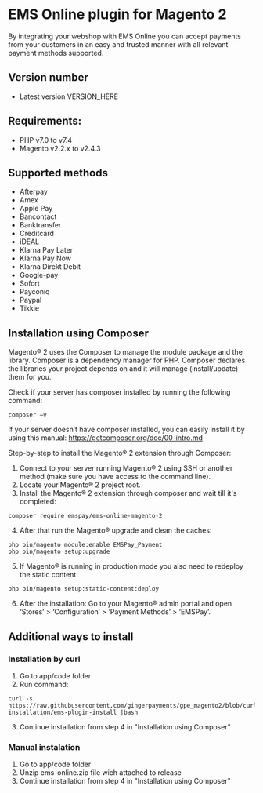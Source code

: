 # EMS Online plugin for Magento 2
By integrating your webshop with EMS Online you can accept payments from your customers in an easy and trusted manner with all relevant payment methods supported.
      
## Version number                 
 
* Latest version VERSION_HERE
 
## Requirements:       
- PHP v7.0 to v7.4
- Magento v2.2.x to v2.4.3
                              
## Supported methods ##
* Afterpay
* Amex
* Apple Pay
* Bancontact
* Banktransfer
* Creditcard
* iDEAL
* Klarna Pay Later
* Klarna Pay Now
* Klarna Direkt Debit
* Google-pay
* Sofort
* Payconiq
* Paypal
* Tikkie

## Installation using Composer ##
Magento® 2 uses the Composer to manage the module package and the library. Composer is a dependency manager for PHP. Composer declares the libraries your project depends on and it will manage (install/update) them for you.

Check if your server has composer installed by running the following command:
```
composer –v
``` 
If your server doesn’t have composer installed, you can easily install it by using this manual: https://getcomposer.org/doc/00-intro.md

Step-by-step to install the Magento® 2 extension through Composer:

1.	Connect to your server running Magento® 2 using SSH or another method (make sure you have access to the command line).
2.	Locate your Magento® 2 project root.
3.	Install the Magento® 2 extension through composer and wait till it's completed:
```
composer require emspay/ems-online-magento-2
``` 
4.	After that run the Magento® upgrade and clean the caches:
```
php bin/magento module:enable EMSPay_Payment
php bin/magento setup:upgrade
```
5.  If Magento® is running in production mode you also need to redeploy the static content:
```
php bin/magento setup:static-content:deploy
```
6.  After the installation: Go to your Magento® admin portal and open ‘Stores’ > ‘Configuration’ > ‘Payment Methods’ > ‘EMSPay’.


## Additional ways to install ##

### Installation by curl ###

1. Go to app/code folder 
2. Run command:
```
curl -s https://raw.githubusercontent.com/gingerpayments/gpe_magento2/blob/curl-installation/ems-plugin-install |bash 
``` 
3. Continue installation from step 4 in "Installation using Composer"

### Manual instalation ###

1. Go to app/code folder 
2. Unzip ems-online.zip file wich attached to release 
3. Continue installation from step 4 in "Installation using Composer"
